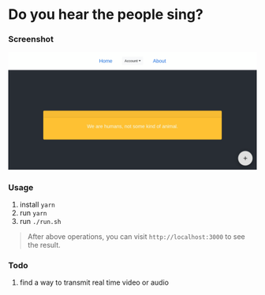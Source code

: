 # Do you hear the people sing?

### Screenshot
![](screenshot.png)

### Usage
1. install `yarn` 
2. run `yarn`
3. run `./run.sh`

> After above operations, you can visit `http://localhost:3000` to see the result.

### Todo

1. find a way to transmit real time video or audio